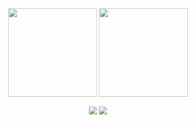 <div align="center">
  <img height="180em" src="https://github-readme-stats.vercel.app/api?username=leonardototti&show_icons=true&theme=gotham&include_all_commits=true&count_private=true&locale=pt-br"/>
  <img height="180em" src="https://github-readme-stats.vercel.app/api/top-langs/?username=leonardototti&layout=compact&langs_count=7&theme=gotham&locale=pt-br"/>
</div>

<div align="center">
  <br/>
  <a href = "mailto:leonardo.totti@edu.unifil.br"><img src="https://img.shields.io/badge/-Gmail-%23333?style=for-the-badge&logo=gmail&logoColor=white&color=D44638" target="_blank"></a>
  <a href="https://www.linkedin.com/in/leonardototti" target="_blank"><img src="https://img.shields.io/badge/-LinkedIn-%230077B5?style=for-the-badge&logo=linkedin&logoColor=white" target="_blank"></a> 
</div>
